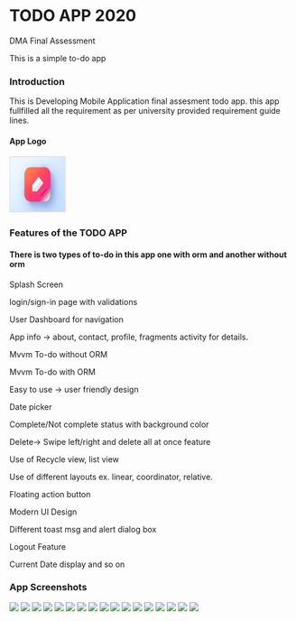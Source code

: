# TODO APP 2020
DMA Final Assessment
<p>This is a simple to-do app</p>
<h3>Introduction</h3>
<p>This is Developing Mobile Application final assesment todo app. this app fullfilled all the requirement as per university provided requirement guide lines.</p>
<h4>App Logo </h4>
<img src="images/logo.JPG" width="100" height="100">
<h3>Features of the TODO APP</h3>
<h4>There is two types of to-do in this app one with orm and another without orm</h4>
<p>Splash Screen</p>
<p>login/sign-in page with validations</p>
<p>User Dashboard for navigation</p>
<p>App info -> about, contact, profile, fragments activity for details.</p>
<p>Mvvm To-do without ORM</p>
<p>Mvvm To-do with ORM</p>
<p>Easy to use -> user friendly design</p>
<p>Date picker</p>
<p>Complete/Not complete status with background color</p>
<p>Delete-> Swipe left/right and delete all at once feature</p>
<p>Use of Recycle view, list view</p>
<p>Use of different layouts ex. linear, coordinator, relative.</p>
<p>Floating action button</p>
<p>Modern UI Design</p>
<p>Different toast msg and alert dialog box</p>
<p>Logout Feature</p>
<p>Current Date display and so on</p>
<h3> App Screenshots </h3>
<p align=center">
<img src="images/login_page.JPG" width="100">
<img src="images/regsiter_page.JPG" width="100">
<img src="images/error.JPG" width="100">
<img src="images/dashboard.JPG" width="100">
<img src="images/dashboard_more.JPG" width="100">
<img src="images/about.JPG" width="100">
<img src="images/app_info.JPG" width="100">
<img src="images/contact.JPG" width="100">
<img src="images/fragment.JPG" width="100">
<img src="images/profile.JPG" width="100">
<img src="images/normal_todo.JPG" width="100">
<img src="images/edit_normal.JPG" width="100">
<img src="images/todo_list_normal.JPG" width="100">
<img src="images/orm_addtodo.JPG" width="100">
<img src="images/orm_todolist.JPG" width="100">
<img src="images/status_color.JPG" width="100">
<img src="images/orm_datepicker.JPG" width="100">
</p>